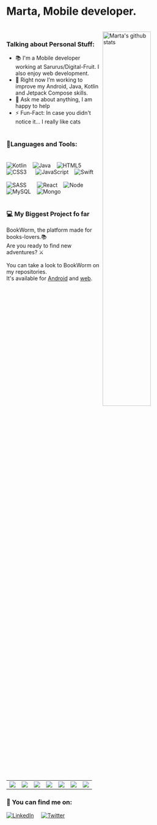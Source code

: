 <h1>Marta, Mobile developer. </h1>
<br/>
<!-- Talking about you -->
 <img width="50%" align="right" alt="Marta's github stats" src="https://c.tenor.com/4ryx66tWEhcAAAAd/pixel-study.gif" />
 
 ### Talking about Personal Stuff: 
- 📚 I'm a Mobile developer working at Sarurus/Digital-Fruit. I also enjoy web development. <br/>
- 🌱 Right now I’m working to improve my Android, Java, Kotlin and Jetpack Compose skills.<br/> 
- 💬 Ask me about anything, I am happy to help <br/> 
- ⚡️ Fun-Fact: In case you didn't notice it... I really like cats<br/> <br/>

### 🔭Languages and Tools: <br/><br/>
![Kotlin](https://img.shields.io/badge/kotlin-%230095D5.svg?style=for-the-badge&logo=kotlin&logoColor=white)&nbsp;&nbsp;&nbsp;
![Java](https://img.shields.io/badge/java-%23ED8B00.svg?style=for-the-badge&logo=java&logoColor=white)&nbsp;&nbsp;&nbsp;
![HTML5](https://img.shields.io/badge/html5-%23E34F26.svg?style=for-the-badge&logo=html5&logoColor=white) &nbsp;&nbsp;&nbsp;
![CSS3](https://img.shields.io/badge/css3-%231572B6.svg?style=for-the-badge&logo=css3&logoColor=white)&nbsp;&nbsp;&nbsp;&nbsp;&nbsp;
![JavaScript](https://img.shields.io/badge/javascript-%23323330.svg?style=for-the-badge&logo=javascript&logoColor=%23F7DF1E)&nbsp;&nbsp;&nbsp;
![Swift](https://img.shields.io/badge/Swift-FA7343?style=for-the-badge&logo=swift&logoColor=white)
<br/><br/>
![SASS](https://img.shields.io/badge/SASS-hotpink.svg?style=for-the-badge&logo=SASS&logoColor=white)&nbsp;&nbsp;&nbsp;&nbsp;&nbsp;&nbsp;
![React](https://img.shields.io/badge/React-20232A?style=for-the-badge&logo=react&logoColor=61DAFB)&nbsp;&nbsp;&nbsp;
![Node](https://img.shields.io/badge/Node.js-43853D?style=for-the-badge&logo=node.js&logoColor=white)&nbsp;&nbsp;&nbsp;
![MySQL](https://img.shields.io/badge/mysql-%2300f.svg?style=for-the-badge&logo=mysql&logoColor=white)&nbsp;&nbsp;&nbsp;
![Mongo](https://img.shields.io/badge/MongoDB-4EA94B?style=for-the-badge&logo=mongodb&logoColor=white)&nbsp;&nbsp;&nbsp;
 &nbsp;&nbsp;&nbsp;
<br/>
<br/>

###  💻 My Biggest Project fo far
BookWorm, the platform made for books-lovers.📚 <br/>
Are you ready to find new adventures? ⚔
<br/><br/>
You can take a look to BookWorm on my repositories.
<br/>
It's available for [Android](https://github.com/martamagui/bookworm-android) and [web](https://github.com/martamagui/bookworm-app-web).
<table>
  <tbody>
    <tr>
      <td align="center">
        <img src="https://user-images.githubusercontent.com/73697174/174846009-74b4675a-73e4-403d-a8d0-0d28a103a1c6.png" >
      </td>
      <td align="center">
        <img src="https://user-images.githubusercontent.com/73697174/174846056-99dd4338-1617-44ce-8589-86aab1cddeaf.png">
      </td>
      <td>
        <img src="https://user-images.githubusercontent.com/73697174/174847474-571d7dc5-5805-438a-a1c3-cc4c420c9df4.png">
      </td>
      <td>
        <img src="https://user-images.githubusercontent.com/73697174/174847989-7229338a-0f77-4d6a-92ca-e799b2ab7265.png">
      </td>
      <td>
        <img src="https://user-images.githubusercontent.com/73697174/174848132-07794608-6a7d-4296-9e69-aac92e597d04.png">
      </td>
      <td>
        <img src="https://user-images.githubusercontent.com/73697174/175004405-24e0ab0b-b85f-4d4b-88b8-199abdb7d5a5.png">
      </td>
      <td>
        <img src="https://user-images.githubusercontent.com/73697174/175004697-17f28e3e-811c-4b16-8a73-eff9670da36c.png">
      </td>
    </tr>
  </tbody>
</table>

### 🔎 You can find me on:
<a href="https://www.linkedin.com/in/marta-m-aguilera/">![LinkedIn](https://img.shields.io/badge/linkedin-%230077B5.svg?style=for-the-badge&logo=linkedin&logoColor=white)</a> &nbsp;&nbsp;&nbsp;
<a href="https://twitter.com/marta_magui">![Twitter](https://img.shields.io/badge/Twitter-%231DA1F2.svg?style=for-the-badge&logo=Twitter&logoColor=white)</a> &nbsp;&nbsp;&nbsp;

